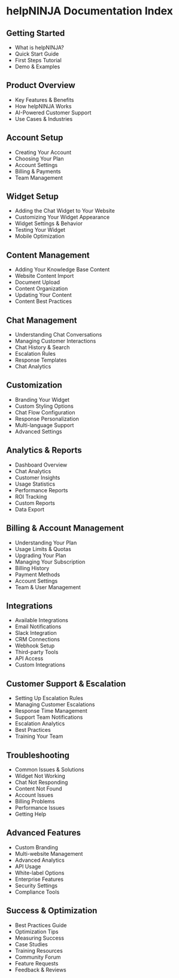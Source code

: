# helpNINJA Documentation Index

## Getting Started
- What is helpNINJA?
- Quick Start Guide
- First Steps Tutorial
- Demo & Examples

## Product Overview
- Key Features & Benefits
- How helpNINJA Works
- AI-Powered Customer Support
- Use Cases & Industries

## Account Setup
- Creating Your Account
- Choosing Your Plan
- Account Settings
- Billing & Payments
- Team Management

## Widget Setup
- Adding the Chat Widget to Your Website
- Customizing Your Widget Appearance
- Widget Settings & Behavior
- Testing Your Widget
- Mobile Optimization

## Content Management
- Adding Your Knowledge Base Content
- Website Content Import
- Document Upload
- Content Organization
- Updating Your Content
- Content Best Practices

## Chat Management
- Understanding Chat Conversations
- Managing Customer Interactions
- Chat History & Search
- Escalation Rules
- Response Templates
- Chat Analytics

## Customization
- Branding Your Widget
- Custom Styling Options
- Chat Flow Configuration
- Response Personalization
- Multi-language Support
- Advanced Settings

## Analytics & Reports
- Dashboard Overview
- Chat Analytics
- Customer Insights
- Usage Statistics
- Performance Reports
- ROI Tracking
- Custom Reports
- Data Export

## Billing & Account Management
- Understanding Your Plan
- Usage Limits & Quotas
- Upgrading Your Plan
- Managing Your Subscription
- Billing History
- Payment Methods
- Account Settings
- Team & User Management

## Integrations
- Available Integrations
- Email Notifications
- Slack Integration
- CRM Connections
- Webhook Setup
- Third-party Tools
- API Access
- Custom Integrations

## Customer Support & Escalation
- Setting Up Escalation Rules
- Managing Customer Escalations
- Response Time Management  
- Support Team Notifications
- Escalation Analytics
- Best Practices
- Training Your Team

## Troubleshooting
- Common Issues & Solutions
- Widget Not Working
- Chat Not Responding  
- Content Not Found
- Account Issues
- Billing Problems
- Performance Issues
- Getting Help

## Advanced Features
- Custom Branding
- Multi-website Management
- Advanced Analytics
- API Usage
- White-label Options
- Enterprise Features
- Security Settings
- Compliance Tools

## Success & Optimization
- Best Practices Guide
- Optimization Tips
- Measuring Success
- Case Studies
- Training Resources
- Community Forum
- Feature Requests
- Feedback & Reviews